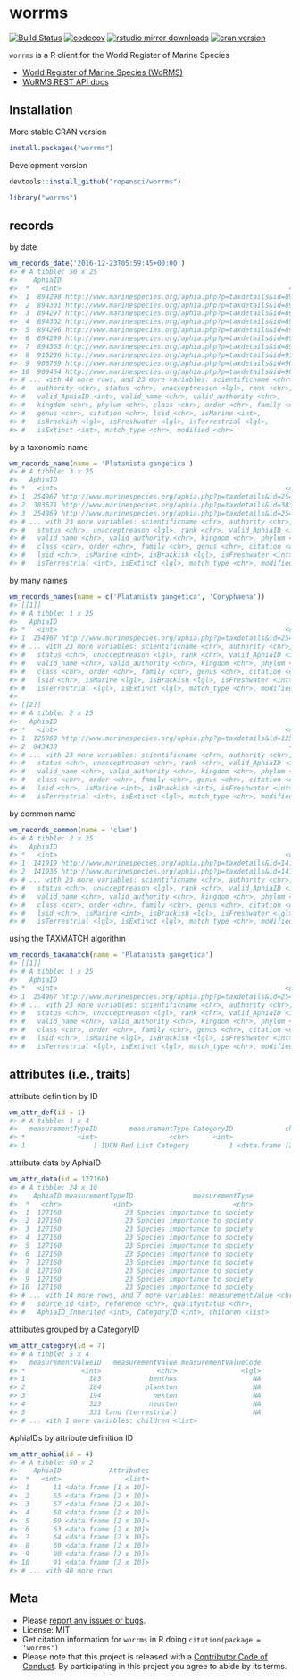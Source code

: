 worrms
======



<!-- README.md is generated from README.Rmd. Please edit that file -->

[![Build Status](https://travis-ci.org/ropensci/worrms.svg?branch=master)](https://travis-ci.org/ropensci/worrms)
[![codecov](https://codecov.io/gh/ropensci/worrms/branch/master/graph/badge.svg)](https://codecov.io/gh/ropensci/worrms)
[![rstudio mirror downloads](http://cranlogs.r-pkg.org/badges/worrms)](https://github.com/metacran/cranlogs.app)
[![cran version](http://www.r-pkg.org/badges/version/worrms)](https://cran.r-project.org/package=worrms)

`worrms` is a R client for the World Register of Marine Species

* [World Register of Marine Species (WoRMS)](http://www.marinespecies.org/)
* [WoRMS REST API docs](http://www.marinespecies.org/rest/)

## Installation

More stable CRAN version


```r
install.packages("worrms")
```

Development version


```r
devtools::install_github("ropensci/worrms")
```


```r
library("worrms")
```

## records

by date


```r
wm_records_date('2016-12-23T05:59:45+00:00')
#> # A tibble: 50 x 25
#>    AphiaID                                                           url
#>  *   <int>                                                         <chr>
#>  1  894298 http://www.marinespecies.org/aphia.php?p=taxdetails&id=894298
#>  2  894301 http://www.marinespecies.org/aphia.php?p=taxdetails&id=894301
#>  3  894297 http://www.marinespecies.org/aphia.php?p=taxdetails&id=894297
#>  4  894302 http://www.marinespecies.org/aphia.php?p=taxdetails&id=894302
#>  5  894296 http://www.marinespecies.org/aphia.php?p=taxdetails&id=894296
#>  6  894299 http://www.marinespecies.org/aphia.php?p=taxdetails&id=894299
#>  7  894303 http://www.marinespecies.org/aphia.php?p=taxdetails&id=894303
#>  8  915236 http://www.marinespecies.org/aphia.php?p=taxdetails&id=915236
#>  9  906769 http://www.marinespecies.org/aphia.php?p=taxdetails&id=906769
#> 10  909454 http://www.marinespecies.org/aphia.php?p=taxdetails&id=909454
#> # ... with 40 more rows, and 23 more variables: scientificname <chr>,
#> #   authority <chr>, status <chr>, unacceptreason <lgl>, rank <chr>,
#> #   valid_AphiaID <int>, valid_name <chr>, valid_authority <chr>,
#> #   kingdom <chr>, phylum <chr>, class <chr>, order <chr>, family <chr>,
#> #   genus <chr>, citation <chr>, lsid <chr>, isMarine <int>,
#> #   isBrackish <lgl>, isFreshwater <lgl>, isTerrestrial <lgl>,
#> #   isExtinct <int>, match_type <chr>, modified <chr>
```

by a taxonomic name


```r
wm_records_name(name = 'Platanista gangetica')
#> # A tibble: 3 x 25
#>   AphiaID                                                           url
#> *   <int>                                                         <chr>
#> 1  254967 http://www.marinespecies.org/aphia.php?p=taxdetails&id=254967
#> 2  383571 http://www.marinespecies.org/aphia.php?p=taxdetails&id=383571
#> 3  254969 http://www.marinespecies.org/aphia.php?p=taxdetails&id=254969
#> # ... with 23 more variables: scientificname <chr>, authority <chr>,
#> #   status <chr>, unacceptreason <lgl>, rank <chr>, valid_AphiaID <int>,
#> #   valid_name <chr>, valid_authority <chr>, kingdom <chr>, phylum <chr>,
#> #   class <chr>, order <chr>, family <chr>, genus <chr>, citation <chr>,
#> #   lsid <chr>, isMarine <int>, isBrackish <lgl>, isFreshwater <int>,
#> #   isTerrestrial <int>, isExtinct <lgl>, match_type <chr>, modified <chr>
```

by many names


```r
wm_records_names(name = c('Platanista gangetica', 'Coryphaena'))
#> [[1]]
#> # A tibble: 1 x 25
#>   AphiaID                                                           url
#> *   <int>                                                         <chr>
#> 1  254967 http://www.marinespecies.org/aphia.php?p=taxdetails&id=254967
#> # ... with 23 more variables: scientificname <chr>, authority <chr>,
#> #   status <chr>, unacceptreason <lgl>, rank <chr>, valid_AphiaID <int>,
#> #   valid_name <chr>, valid_authority <chr>, kingdom <chr>, phylum <chr>,
#> #   class <chr>, order <chr>, family <chr>, genus <chr>, citation <chr>,
#> #   lsid <chr>, isMarine <lgl>, isBrackish <lgl>, isFreshwater <int>,
#> #   isTerrestrial <lgl>, isExtinct <lgl>, match_type <chr>, modified <chr>
#> 
#> [[2]]
#> # A tibble: 2 x 25
#>   AphiaID                                                           url
#> *   <int>                                                         <chr>
#> 1  125960 http://www.marinespecies.org/aphia.php?p=taxdetails&id=125960
#> 2  843430                                                          <NA>
#> # ... with 23 more variables: scientificname <chr>, authority <chr>,
#> #   status <chr>, unacceptreason <chr>, rank <chr>, valid_AphiaID <int>,
#> #   valid_name <chr>, valid_authority <chr>, kingdom <chr>, phylum <chr>,
#> #   class <chr>, order <chr>, family <chr>, genus <chr>, citation <chr>,
#> #   lsid <chr>, isMarine <int>, isBrackish <int>, isFreshwater <int>,
#> #   isTerrestrial <int>, isExtinct <lgl>, match_type <chr>, modified <chr>
```

by common name


```r
wm_records_common(name = 'clam')
#> # A tibble: 2 x 25
#>   AphiaID                                                           url
#> *   <int>                                                         <chr>
#> 1  141919 http://www.marinespecies.org/aphia.php?p=taxdetails&id=141919
#> 2  141936 http://www.marinespecies.org/aphia.php?p=taxdetails&id=141936
#> # ... with 23 more variables: scientificname <chr>, authority <chr>,
#> #   status <chr>, unacceptreason <lgl>, rank <chr>, valid_AphiaID <int>,
#> #   valid_name <chr>, valid_authority <chr>, kingdom <chr>, phylum <chr>,
#> #   class <chr>, order <chr>, family <chr>, genus <chr>, citation <chr>,
#> #   lsid <chr>, isMarine <int>, isBrackish <lgl>, isFreshwater <lgl>,
#> #   isTerrestrial <lgl>, isExtinct <lgl>, match_type <chr>, modified <chr>
```

using the TAXMATCH algorithm


```r
wm_records_taxamatch(name = 'Platanista gangetica')
#> [[1]]
#> # A tibble: 1 x 25
#>   AphiaID                                                           url
#> *   <int>                                                         <chr>
#> 1  254967 http://www.marinespecies.org/aphia.php?p=taxdetails&id=254967
#> # ... with 23 more variables: scientificname <chr>, authority <chr>,
#> #   status <chr>, unacceptreason <lgl>, rank <chr>, valid_AphiaID <int>,
#> #   valid_name <chr>, valid_authority <chr>, kingdom <chr>, phylum <chr>,
#> #   class <chr>, order <chr>, family <chr>, genus <chr>, citation <chr>,
#> #   lsid <chr>, isMarine <lgl>, isBrackish <lgl>, isFreshwater <int>,
#> #   isTerrestrial <lgl>, isExtinct <lgl>, match_type <chr>, modified <chr>
```

## attributes (i.e., traits)

attribute definition by ID


```r
wm_attr_def(id = 1)
#> # A tibble: 1 x 4
#>   measurementTypeID        measurementType CategoryID             children
#> *             <int>                  <chr>      <int>               <list>
#> 1                 1 IUCN Red List Category          1 <data.frame [2 x 4]>
```

attribute data by AphiaID


```r
wm_attr_data(id = 127160)
#> # A tibble: 24 x 10
#>    AphiaID measurementTypeID               measurementType
#>  *   <chr>             <int>                         <chr>
#>  1  127160                23 Species importance to society
#>  2  127160                23 Species importance to society
#>  3  127160                23 Species importance to society
#>  4  127160                23 Species importance to society
#>  5  127160                23 Species importance to society
#>  6  127160                23 Species importance to society
#>  7  127160                23 Species importance to society
#>  8  127160                23 Species importance to society
#>  9  127160                23 Species importance to society
#> 10  127160                23 Species importance to society
#> # ... with 14 more rows, and 7 more variables: measurementValue <chr>,
#> #   source_id <int>, reference <chr>, qualitystatus <chr>,
#> #   AphiaID_Inherited <int>, CategoryID <int>, children <list>
```

attributes grouped by a CategoryID


```r
wm_attr_category(id = 7)
#> # A tibble: 5 x 4
#>   measurementValueID   measurementValue measurementValueCode
#> *              <int>              <chr>                <lgl>
#> 1                183            benthos                   NA
#> 2                184           plankton                   NA
#> 3                194             nekton                   NA
#> 4                323            neuston                   NA
#> 5                331 land (terrestrial)                   NA
#> # ... with 1 more variables: children <list>
```

AphiaIDs by attribute definition ID


```r
wm_attr_aphia(id = 4)
#> # A tibble: 50 x 2
#>    AphiaID            Attributes
#>  *   <int>                <list>
#>  1      11 <data.frame [1 x 10]>
#>  2      55 <data.frame [2 x 10]>
#>  3      57 <data.frame [2 x 10]>
#>  4      58 <data.frame [2 x 10]>
#>  5      59 <data.frame [2 x 10]>
#>  6      63 <data.frame [2 x 10]>
#>  7      64 <data.frame [2 x 10]>
#>  8      69 <data.frame [2 x 10]>
#>  9      90 <data.frame [2 x 10]>
#> 10      91 <data.frame [2 x 10]>
#> # ... with 40 more rows
```


## Meta

* Please [report any issues or bugs](https://github.com/ropensci/worrms/issues).
* License: MIT
* Get citation information for `worrms` in R doing `citation(package = 'worrms')`
* Please note that this project is released with a [Contributor Code of Conduct](CONDUCT.md).
By participating in this project you agree to abide by its terms.
